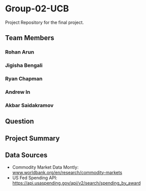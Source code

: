 # Group-02-UCB
Project Repository for the final project.

## Team Members <br/>
### Rohan Arun
### Jigisha Bengali
### Ryan Chapman
### Andrew In
### Akbar Saidakramov

## Question

## Project Summary


## Data Sources
 - Commodity Market Data Montly: www.worldbank.org/en/research/commodity-markets
 - US Fed Spending API: https://api.usaspending.gov/api/v2/search/spending_by_award
